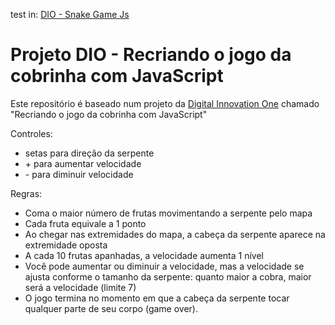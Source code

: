 test in: [DIO - Snake Game Js](https://dbcana.github.io/dio-snake_game_js/)

# Projeto DIO - Recriando o jogo da cobrinha com JavaScript

Este repositório é baseado num projeto da [Digital Innovation One](https://digitalinnovation.one/) chamado "Recriando o jogo da cobrinha com JavaScript"

Controles: 
  * setas para direção da serpente
  * \+ para aumentar velocidade
  * \- para diminuir velocidade

Regras:
  * Coma o maior número de frutas movimentando a serpente pelo mapa
  * Cada fruta equivale a 1 ponto
  * Ao chegar nas extremidades do mapa, a cabeça da serpente aparece na extremidade oposta
  * A cada 10 frutas apanhadas, a velocidade aumenta 1 nível
  * Você pode aumentar ou diminuir a velocidade, mas a velocidade se ajusta conforme o tamanho da serpente: quanto maior a cobra, maior será a velocidade (limite 7)
  * O jogo termina no momento em que a cabeça da serpente tocar qualquer parte de seu corpo (game over).
